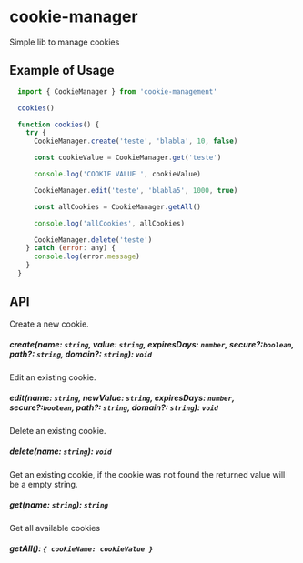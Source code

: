 # cookie-manager

Simple lib to manage cookies

## Example of Usage

```js
  import { CookieManager } from 'cookie-management'

  cookies()

  function cookies() {
    try {
      CookieManager.create('teste', 'blabla', 10, false)

      const cookieValue = CookieManager.get('teste')

      console.log('COOKIE VALUE ', cookieValue)

      CookieManager.edit('teste', 'blabla5', 1000, true)

      const allCookies = CookieManager.getAll()

      console.log('allCookies', allCookies)

      CookieManager.delete('teste')
    } catch (error: any) {
      console.log(error.message)
    }
  }
```

## API

Create a new cookie.

##### create(name: `string`, value: `string`, expiresDays: `number`, secure?:`boolean`, path?: `string`, domain?: `string`): `void`

Edit an existing cookie.

##### edit(name: `string`, newValue: `string`, expiresDays: `number`, secure?:`boolean`, path?: `string`, domain?: `string`): `void`

Delete an existing cookie.

##### delete(name: `string`): `void`

Get an existing cookie, if the cookie was not found the returned value will be a empty string.

##### get(name: `string`): `string`

Get all available cookies

##### getAll(): `{ cookieName: cookieValue }`
